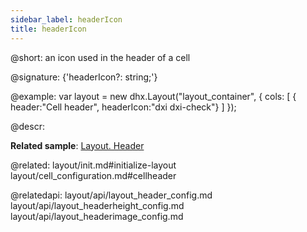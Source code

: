 ```yaml
---
sidebar_label: headerIcon
title: headerIcon
---          
```


@short: an icon used in the header of a cell

@signature: {'headerIcon?: string;'}

@example: 
var layout = new dhx.Layout("layout_container", {
    cols: [
      { header:"Cell header", headerIcon:"dxi dxi-check"}
    ]
});



@descr: 

**Related sample**: [Layout. Header](https://snippet.dhtmlx.com/bxqnzesl)

@related: layout/init.md#initialize-layout
layout/cell_configuration.md#cellheader

@relatedapi: 
layout/api/layout_header_config.md
layout/api/layout_headerheight_config.md
layout/api/layout_headerimage_config.md
